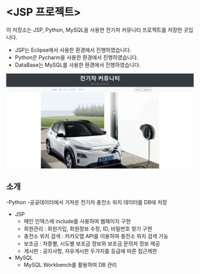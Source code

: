 # <JSP 프로젝트>
이 저장소는 JSP, Python, MySQL을 사용한 전기차 커뮤니티 프로젝트를 저장한 곳입니다.
- JSP는 Eclipse에서 사용한 환경에서 진행하였습니다.
- Python은 Pycharm을 사용한 환경에서 진행하였습니다.
- DataBase는 MySQL를 사용한 환경에서 진행하였습니다.

![img](jsp_main.png)

## 소개
-Python
    -공공데이터에서 가져온 전기차 충전소 위치 데이터를 DB에 저장
- JSP
    - 메인 인덱스에 include를 사용하여 웹페이지 구현
    - 회원관리 : 회원가입, 회원정보 수정, ID, 비밀번호 찾기 구현
    - 충전소 위치 검색 : 카카오맵 API를 이용하여 충전소 위치 검색 가능
    - 보조금 : 차종별, 시도별 보조금 정보와 보조금 문의처 정보 제공
    - 게시판 : 공지사항, 자유게시판 두가지를 등급에 따른 접근제한
- MySQL
    - MySQL Workbench를 활용하여 DB 관리
